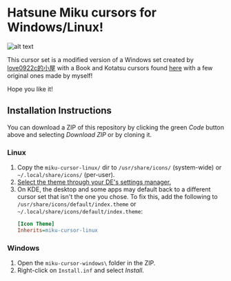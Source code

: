 # Hatsune Miku cursors for Windows/Linux!

![alt text](https://github.com/supermariofps/hatsune-miku-linux-cursors/blob/main/thumb.png?raw=true)

This cursor set is a modified version of a Windows set created by [love0922c的小屋](https://home.gamer.com.tw/creationDetail.php?sn=1760192) with a Book and Kotatsu cursors found [here](https://paradise-cheaters.blogspot.com/2014/09/software-cursor-hatsune-miku-pack.html) with a few original ones made by myself!

Hope you like it!

## Installation Instructions
You can download a ZIP of this repository by clicking the green _Code_ button above and selecting _Download ZIP_ or by cloning it.

### Linux
1. Copy the `miku-cursor-linux/` dir to `/usr/share/icons/` (system-wide) or `~/.local/share/icons/` (per-user).
2. [Select the theme through your DE's settings manager.](https://wiki.archlinux.org/title/Cursor_themes#Desktop_environments)
3. On KDE, the desktop and some apps may default back to a different cursor set that isn't the one you chose. To fix this, add the following to `/usr/share/icons/default/index.theme` or `~/.local/share/icons/default/index.theme`:
	```ini
	[Icon Theme]
	Inherits=miku-cursor-linux
	```

### Windows
1. Open the `miku-cursor-windows\` folder in the ZIP.
2. Right-click on `Install.inf` and select _Install_.

